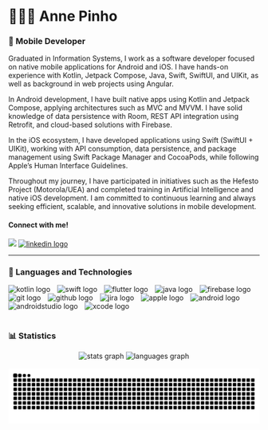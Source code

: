 # 👩🏻‍💻 Anne Pinho

<h3> 📲 Mobile Developer</h3>

Graduated in Information Systems, I work as a software developer focused on native mobile applications for Android and iOS. I have hands-on experience with Kotlin, Jetpack Compose, Java, Swift, SwiftUI, and UIKit, as well as background in web projects using Angular.

In Android development, I have built native apps using Kotlin and Jetpack Compose, applying architectures such as MVC and MVVM. I have solid knowledge of data persistence with Room, REST API integration using Retrofit, and cloud-based solutions with Firebase.

In the iOS ecosystem, I have developed applications using Swift (SwiftUI + UIKit), working with API consumption, data persistence, and package management using Swift Package Manager and CocoaPods, while following Apple’s Human Interface Guidelines.

Throughout my journey, I have participated in initiatives such as the Hefesto Project (Motorola/UEA) and completed training in Artificial Intelligence and native iOS development. I am committed to continuous learning and always seeking efficient, scalable, and innovative solutions in mobile development.

<h4 align="left">Connect with me!</h4>

<div align="left">
  <a href = "mailto:annep.valentim@gmail.com"><img src="https://img.shields.io/badge/Gmail-D14836?style=for-the-badge&logo=gmail&logoColor=white" height="35" target="_blank"></a>
  <a href="https://www.linkedin.com/in/annepinho/" target="_blank">
    <img src="https://img.shields.io/static/v1?message=LinkedIn&logo=linkedin&label=&color=0077B5&logoColor=white&labelColor=&style=for-the-badge" height="35" alt="linkedin logo"  />
  </a>
</div>

---

### 🤖 Languages and Technologies

<div align="left">
  <img src="https://cdn.jsdelivr.net/gh/devicons/devicon/icons/kotlin/kotlin-original.svg" alt="kotlin logo" style="height:40px; margin-right:10px;" />
  <img src="https://cdn.jsdelivr.net/gh/devicons/devicon/icons/swift/swift-original.svg" alt="swift logo" style="height:40px; margin-right:10px;" />
  <img src="https://cdn.jsdelivr.net/gh/devicons/devicon@latest/icons/flutter/flutter-original.svg" alt="flutter logo" style="height:40px; margin-right:10px;" />
  <img src="https://cdn.jsdelivr.net/gh/devicons/devicon/icons/java/java-original.svg" alt="java logo" style="height:40px; margin-right:10px;" />
  <img src="https://cdn.jsdelivr.net/gh/devicons/devicon@latest/icons/firebase/firebase-original.svg" alt="firebase logo" style="height:40px; margin-right:10px;" />
  <img src="https://cdn.jsdelivr.net/gh/devicons/devicon/icons/git/git-original.svg" alt="git logo" style="height:40px; margin-right:10px;" />
  <img src="https://cdn.jsdelivr.net/gh/devicons/devicon@latest/icons/github/github-original.svg" alt="github logo" style="height:40px; margin-right:10px;" />
  <img src="https://cdn.jsdelivr.net/gh/devicons/devicon@latest/icons/jira/jira-original.svg" alt="jira logo" style="height:40px; margin-right:10px;" />
  <img src="https://cdn.jsdelivr.net/gh/devicons/devicon@latest/icons/apple/apple-original.svg" alt="apple logo" style="height:40px; margin-right:10px;" />
  <img src="https://cdn.jsdelivr.net/gh/devicons/devicon/icons/android/android-original.svg" alt="android logo" style="height:40px; margin-right:10px;" />
  <img src="https://cdn.jsdelivr.net/gh/devicons/devicon/icons/androidstudio/androidstudio-original.svg" alt="androidstudio logo" style="height:40px; margin-right:10px;" />
  <img src="https://cdn.jsdelivr.net/gh/devicons/devicon/icons/xcode/xcode-original.svg" alt="xcode logo" style="height:40px; margin-right:10px;" />
</div>

<br/>

### 📊 Statistics

<div align="center">
  <img src="https://github-readme-stats.vercel.app/api?username=anne-pinho&hide_title=false&hide_rank=false&show_icons=true&include_all_commits=true&count_private=true&disable_animations=false&theme=dracula&locale=en&hide_border=false" height="150" alt="stats graph"  />
  <img src="https://github-readme-stats.vercel.app/api/top-langs?username=anne-pinho&locale=en&hide_title=false&layout=compact&card_width=320&langs_count=5&theme=dracula&hide_border=false" height="150" alt="languages graph"  />
</div>

<br clear="both">

<img src="https://raw.githubusercontent.com/anne-pinho/anne-pinho/output/snake.svg" alt="Snake animation" />

###
